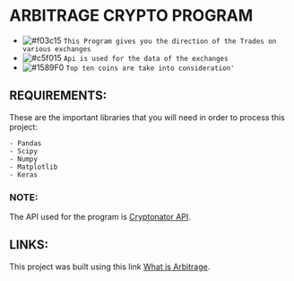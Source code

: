 # ARBITRAGE CRYPTO PROGRAM
- ![#f03c15](https://placehold.it/15/f03c15/000000?text=+) `This Program gives you the direction of the Trades on various exchanges`
- ![#c5f015](https://placehold.it/15/c5f015/000000?text=+) `Api is used for the data of the exchanges`
- ![#1589F0](https://placehold.it/15/1589F0/000000?text=+) `Top ten coins are take into consideration'`

## REQUIREMENTS:

These are the important libraries that you will need in order to process this project:

```
- Pandas
- Scipy
- Numpy
- Matplotlib
- Keras
```
### NOTE:

The API used for the program is [Cryptonator API](https://www.cryptonator.com/api).

## LINKS:

This project was built using this link [What is Arbitrage](https://investinganswers.com/financial-dictionary/world-markets/arbitrage-2171).